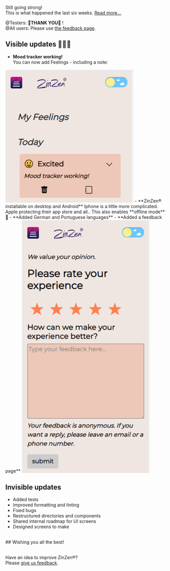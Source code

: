 Still going strong!  
This is what happened the last six weeks.
[Read more...](https://blog.zinzen.me/2022/06/17/App-update.html)   

@Testers: 🙏**THANK YOU**🙏 !  
@All users: Please use [the feedback page](https://zinzen.me/Home/ZinZen/Feedback).

## Visible updates 🎁🎁🎁
- **Mood tracker working!**  
You can now add Feelings - including a note:  
<img src="/img/mood_tracker_working.PNG" alt="mood-tracker" width="400"/>
- **ZinZen® installable on desktop and Android**  
 Iphone is a little more complicated. Apple protecting their app store and all..  
 This also enables **offline mode** 🥳
- **Added German and Portuguese languages**
- **Added a feedback page**  
<img src="/img/feedback_page.PNG" alt="feedback-page" width="400"/>

## Invisible updates
- Added tests  
- Improved formatting and linting  
- Fixed bugs  
- Restructured directories and components  
- Shared internal roadmap for UI screens 
- Designed screens to make

<br />  
## Wishing you all the best!
<br />
<br />

Have an idea to improve ZinZen®?  
Please [give us feedback](https://zinzen.me/Home/ZinZen/Feedback).